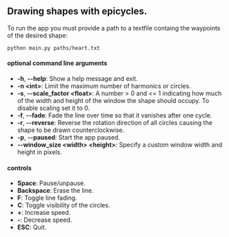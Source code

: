 ## Drawing shapes with epicycles.

To run the app you must provide a path to a textfile containg the waypoints of the desired shape:
```
python main.py paths/heart.txt
```


#### optional command line arguments
- **-h**, **--help**: Show a help message and exit.
- **-n \<int>**: Limit the maximum number of harmonics or circles.
- **-s**, **--scale_factor \<float>**: A number > 0 and <= 1 indicating how much of the width and height of the window the shape should occupy. To disable scaling set it to 0.
- **-f**, **--fade**: Fade the line over time so that it vanishes after one cycle.
- **-r**, **--reverse**: Reverse the rotation direction of all circles causing the shape to be drawn counterclockwise.
- **-p**, **--paused**: Start the app paused.
- **--window_size \<width> \<height>**: Specify a custom window width and height in pixels.


#### controls
- **Space**: Pause/unpause. 
- **Backspace**: Erase the line.
- **F**: Toggle line fading.
- **C**: Toggle visibility of the circles.
- **+**: Increase speed.
- **-**: Decrease speed.
- **ESC**: Quit.
